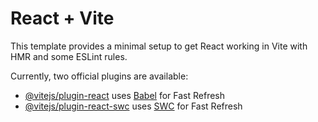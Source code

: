 # React + Vite

This template provides a minimal setup to get React working in Vite with HMR and some ESLint rules.

Currently, two official plugins are available:

- [@vitejs/plugin-react](https://github.com/vitejs/vite-plugin-react/blob/main/packages/plugin-react/README.md) uses [Babel](https://babeljs.io/) for Fast Refresh
- [@vitejs/plugin-react-swc](https://github.com/vitejs/vite-plugin-react-swc) uses [SWC](https://swc.rs/) for Fast Refresh


<!-- 
    Khởi tạo project:
    -> https://tailwindcss.com/docs/guides/vite (Xong bước 1 nhớ "npm install")
    -> npm install react-icons --save (https://react-icons.github.io/react-icons/)
    -> font gg (https://fonts.google.com/selection/embed)
    -> mẫu background (https://bg.ibelick.com/)
    -> npm install framer-motion (https://www.framer.com/motion/introduction/)
    -> npm i typewriter-effect (https://www.npmjs.com/package/typewriter-effect)
    -> npm install react-tsparticles && npm i tsparticles-slim (https://www.npmjs.com/package/react-tsparticles | https://www.npmjs.com/package/tsparticles-slim)
    -> npm install emailjs (https://www.npmjs.com/package/emailjs)
    -> npm install --save @emailjs/browser (https://www.emailjs.com/docs/sdk/installation/) 
    Tk emailjs: tridev27605@gmail.com |Devfullstack@2k5
 -->